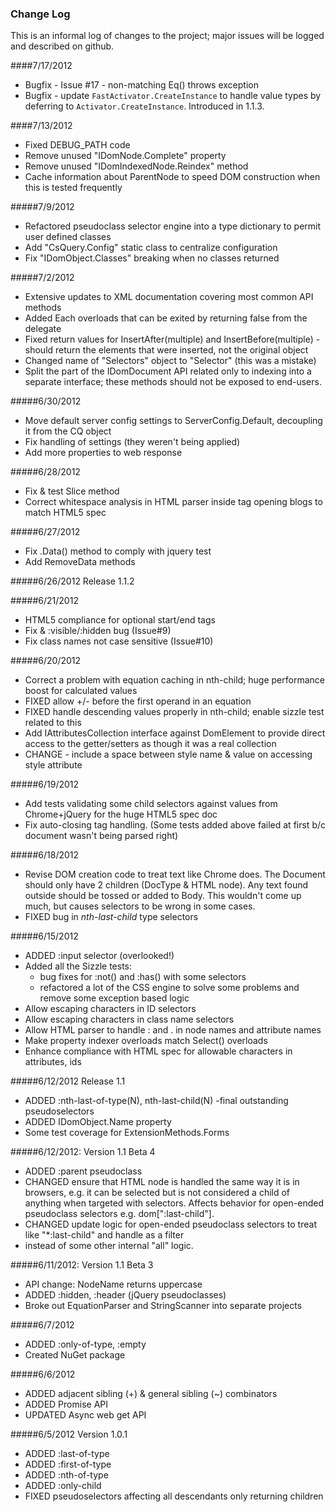 ### Change Log

This is an informal log of changes to the project; major issues will be logged and described on github.


####7/17/2012
- Bugfix - Issue #17 - non-matching Eq() throws exception
- Bugfix - update `FastActivator.CreateInstance` to handle value types by deferring to `Activator.CreateInstance`. Introduced in 1.1.3.

####7/13/2012

- Fixed DEBUG_PATH code
- Remove unused "IDomNode.Complete" property
- Remove unused "IDomIndexedNode.Reindex" method
- Cache information about ParentNode to speed DOM construction when this is tested frequently

#####7/9/2012

- Refactored pseudoclass selector engine into a type dictionary to permit user defined classes
- Add "CsQuery.Config" static class to centralize configuration
- Fix "IDomObject.Classes" breaking when no classes returned

#####7/2/2012

- Extensive updates to XML documentation covering most common API methods
- Added Each overloads that can be exited by returning false from the delegate
- Fixed return values for InsertAfter(multiple) and InsertBefore(multiple) - should return the elements that were inserted, not the original object
- Changed name of "Selectors" object to "Selector" (this was a mistake)
- Split the part of the IDomDocument API related only to indexing into a separate interface; these methods should not be exposed to end-users.

#####6/30/2012

- Move default server config settings to ServerConfig.Default, decoupling it from the CQ object
- Fix handling of settings (they weren't being applied)
- Add more properties to web response

#####6/28/2012

- Fix & test Slice method
- Correct whitespace analysis in HTML parser inside tag opening blogs to match HTML5 spec

#####6/27/2012

- Fix .Data() method to comply with jquery test
- Add RemoveData methods

#####6/26/2012 Release 1.1.2

#####6/21/2012

- HTML5 compliance for optional start/end tags
- Fix <input type="hidden"> & :visible/:hidden bug (Issue#9)
- Fix class names not case sensitive (Issue#10)

#####6/20/2012

- Correct a problem with equation caching in nth-child; huge performance boost for calculated values
- FIXED allow +/- before the first operand in an equation
- FIXED handle descending values properly in nth-child; enable sizzle test related to this
- Add IAttributesCollection interface against DomElement to provide direct access to the getter/setters as though it was a real collection
- CHANGE - include a space between style name & value on accessing style attribute

#####6/19/2012

- Add tests validating some child selectors against values from Chrome+jQuery for the huge HTML5 spec doc
- Fix auto-closing tag handling. (Some tests added above failed at first b/c document wasn't being parsed right)


#####6/18/2012

- Revise DOM creation code to treat text like Chrome does. The Document should only have 2 children (DocType & HTML node). Any text found outside should be tossed or added to Body. This wouldn't come up much, but causes selectors to be wrong in some cases.
- FIXED bug in *nth-last-child* type selectors


#####6/15/2012

- ADDED :input selector (overlooked!)
- Added all the Sizzle tests:
	-   bug fixes for :not() and :has() with some selectors
	-   refactored a lot of the CSS engine to solve some problems and remove some exception based logic
- Allow escaping characters in ID selectors
- Allow escaping characters in class name selectors
- Allow HTML parser to handle : and . in node names and attribute names
- Make property indexer overloads match Select() overloads
- Enhance compliance with HTML spec for allowable characters in attributes, ids

#####6/12/2012 Release 1.1

- ADDED :nth-last-of-type(N), nth-last-child(N) -final outstanding pseudoselectors
- ADDED IDomObject.Name property
- Some test coverage for ExtensionMethods.Forms

#####6/12/2012: Version 1.1 Beta 4

- ADDED :parent pseudoclass
- CHANGED ensure that HTML node is handled the same way it is in browsers, e.g. it can be selected but is not considered a child of anything when targeted with selectors. Affects behavior for open-ended pseudoclass selectors e.g. dom[":last-child"].
- CHANGED update logic for open-ended pseudoclass selectors to treat like "*:last-child" and handle as a filter
-    instead of some other internal "all" logic.

#####6/11/2012: Version 1.1 Beta 3

- API change: NodeName returns uppercase
- ADDED :hidden, :header (jQuery pseudoclasses)
- Broke out EquationParser and StringScanner into separate projects

#####6/7/2012

- ADDED :only-of-type, :empty
- Created NuGet package


#####6/6/2012

- ADDED adjacent sibling (+) & general sibling (~) combinators
- ADDED Promise API
- UPDATED Async web get API


#####6/5/2012 Version 1.0.1

- ADDED :last-of-type
- ADDED :first-of-type
- ADDED :nth-of-type
- ADDED :only-child
- FIXED pseudoselectors affecting all descendants only returning children


